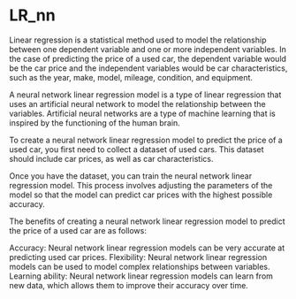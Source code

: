 # LR_nn
Linear regression is a statistical method used to model the relationship between one dependent variable and one or more independent variables. In the case of predicting the price of a used car, the dependent variable would be the car price and the independent variables would be car characteristics, such as the year, make, model, mileage, condition, and equipment.

A neural network linear regression model is a type of linear regression that uses an artificial neural network to model the relationship between the variables. Artificial neural networks are a type of machine learning that is inspired by the functioning of the human brain.

To create a neural network linear regression model to predict the price of a used car, you first need to collect a dataset of used cars. This dataset should include car prices, as well as car characteristics.

Once you have the dataset, you can train the neural network linear regression model. This process involves adjusting the parameters of the model so that the model can predict car prices with the highest possible accuracy.

The benefits of creating a neural network linear regression model to predict the price of a used car are as follows:

Accuracy: Neural network linear regression models can be very accurate at predicting used car prices.
Flexibility: Neural network linear regression models can be used to model complex relationships between variables.
Learning ability: Neural network linear regression models can learn from new data, which allows them to improve their accuracy over time.
